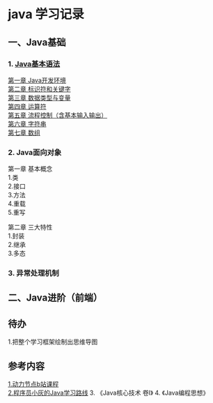 # java 学习记录




## 一、Java基础

### 1. [Java基本语法](DongLiJieDian)

  [第一章 Java开发环境](DongLiJieDian/chapter01-Java开发环境.md)  
  [第二章 标识符和关键字](DongLiJieDian/chapter02-标识符和关键字.md)  
  [第三章 数据类型与变量](DongLiJieDian/chapter03-数据类型与变量.md)  
  [第四章 运算符](DongLiJieDian/chapter04-运算符.md)  
  [第五章 流程控制（含基本输入输出） ](DongLiJieDian/chapter05-流程控制.md)   
  [第六章 字符串](DongLiJieDian/chapter06-字符串.md)  
  [第七章 数组](DongLiJieDian/chapter07-数组.md)  
  
### 2. Java面向对象

  第一章 基本概念  
    1.类  
    2.接口  
    3.方法  
    4.重载  
    5.重写  
    
  第二章 三大特性  
    1.封装  
    2.继承  
    3.多态  


### 3. 异常处理机制




## 二、Java进阶（前端）


## 待办
  1.把整个学习框架绘制出思维导图


## 参考内容
[1.动力节点b站课程](https://www.bilibili.com/video/BV1Rx411876f?from=search&seid=15187065879977678871&spm_id_from=333.337.0.0)  
[2.程序员小灰的Java学习路线](https://www.processon.com/view/link/61e780630e3e7406d94883c9#map)
3. 《Java核心技术 卷Ⅰ》
4. 《Java编程思想》
